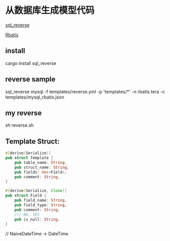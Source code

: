 # 从数据库生成模型代码
[sql_reverse](https://github.com/ptechen/sql_reverse)

[Rbatis](https://rbatis.github.io/rbatis.io/)

## install
cargo install sql_reverse
## reverse sample
sql_reverse mysql -f templates/reverse.yml -p 'templates/*' -n rbatis.tera -c templates/mysql_rbatis.json

## my reverse
sh reverse.sh

## Template Struct:
```rust
#[derive(Serialize)]
pub struct Template {
    pub table_name: String,
    pub struct_name: String,
    pub fields: Vec<Field>, 
    pub comment: String,
}

#[derive(Serialize, Clone)]
pub struct Field {
    pub field_name: String,
    pub field_type: String,
    pub comment: String,
    /// NO, YES
    pub is_null: String,
}

```
// NaiveDateTime -> DateTime
